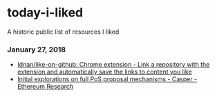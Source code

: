 # today-i-liked
A historic public list of resources I liked

### January 27, 2018 
- [Idnan/like-on-github: Chrome extension - Link a repository with the extension and automatically save the links to content you like](https://github.com/Idnan/like-on-github) 
- [Initial explorations on full PoS proposal mechanisms - Casper - Ethereum Research](https://ethresear.ch/t/initial-explorations-on-full-pos-proposal-mechanisms/925) 
